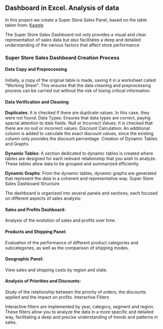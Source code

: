 ## Dashboard in Excel. Analysis of data
In this project we create a Super Store Sales Panel, based on the table taken from:
[Kaggle](https://www.kaggle.com/datasets/aditisaxena20/superstore-sales-dataset)

The Super Store Sales Dashboard not only provides a visual and clear representation of sales data but also facilitates a deep and detailed understanding of the various factors that affect store performance

### Super Store Sales Dashboard Creation Process
#### Data Copy and Preprocessing

Initially, a copy of the original table is made, saving it in a worksheet called "Working Sheet". This ensures that the data cleaning and preprocessing process can be carried out without the risk of losing critical information.

#### Data Verification and Cleaning

**Duplicates**: It is checked if there are duplicate values. In this case, they were not found.
Data Types: Ensures that data types are correct, paying special attention to date fields.
Null or Incorrect Values: It is checked that there are no null or incorrect values.
Discount Calculation: An additional column is added to calculate the exact discount values, since the existing column only provides the discount percentage.
Creation of Dynamic Tables and Graphs

**Dynamic Tables**: A section dedicated to dynamic tables is created where tables are designed for each relevant relationship that you wish to analyze. These tables allow data to be grouped and summarized efficiently.

**Dynamic Graphs**: From the dynamic tables, dynamic graphs are generated that represent the data in a coherent and representative way.
Super Store Sales Dashboard Structure

The dashboard is organized into several panels and sections, each focused on different aspects of sales analysis:

#### Sales and Profits Dashboard:
Analysis of the evolution of sales and profits over time.

#### Products and Shipping Panel:
Evaluation of the performance of different product categories and subcategories, as well as the comparison of shipping modes.

#### Geographic Panel:
View sales and shipping costs by region and state.

#### Analysis of Priorities and Discounts:
Study of the relationship between the priority of orders, the discounts applied and the impact on profits.
Interactive Filters

Interactive filters are implemented by year, category, segment and region. These filters allow you to analyze the data in a more specific and detailed way, facilitating a deep and precise understanding of trends and patterns in sales.